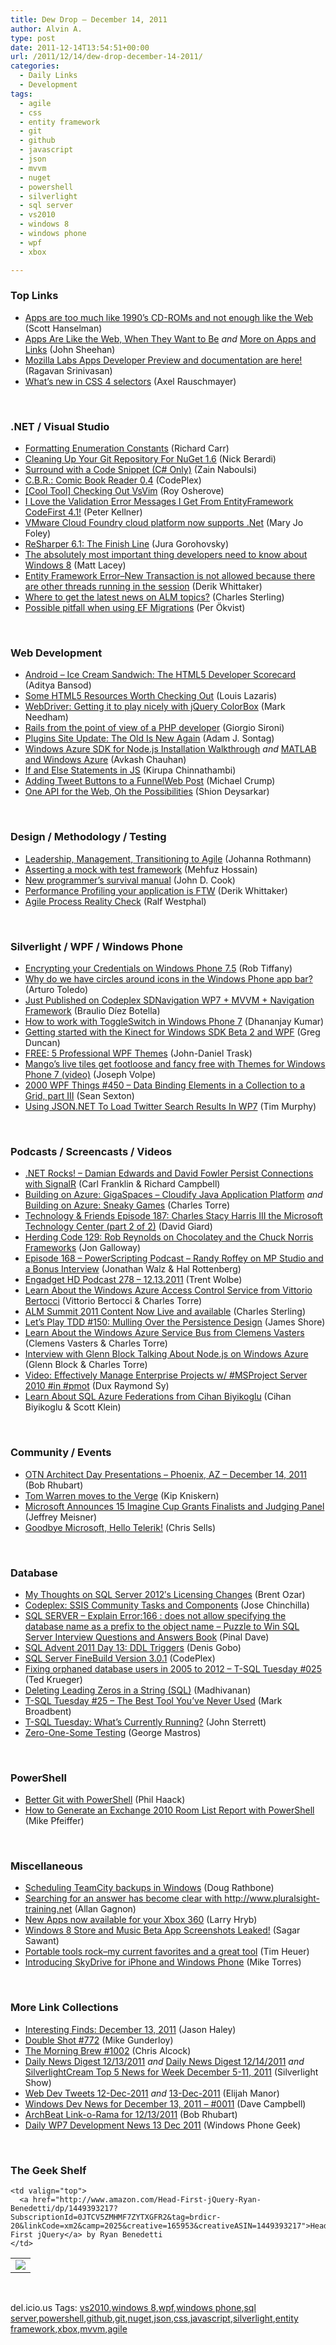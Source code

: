 ```yaml
---
title: Dew Drop – December 14, 2011
author: Alvin A.
type: post
date: 2011-12-14T13:54:51+00:00
url: /2011/12/14/dew-drop-december-14-2011/
categories:
  - Daily Links
  - Development
tags:
  - agile
  - css
  - entity framework
  - git
  - github
  - javascript
  - json
  - mvvm
  - nuget
  - powershell
  - silverlight
  - sql server
  - vs2010
  - windows 8
  - windows phone
  - wpf
  - xbox

---
```

### <a name="top"></a>Top Links

  * [Apps are too much like 1990&#8217;s CD-ROMs and not enough like the Web][1] (Scott Hanselman) 
  * <a href="http://johnsheehan.me/blog/apps-are-like-the-web-when-they-want-to-be/" target="_blank">Apps Are Like the Web, When They Want to Be</a> _and_ <a href="http://johnsheehan.me/blog/more-on-apps-and-links/" target="_blank">More on Apps and Links</a> (John Sheehan) 
  * [Mozilla Labs Apps Developer Preview and documentation are here!][2] (Ragavan Srinivasan) 
  * [What’s new in CSS 4 selectors][3] (Axel Rauschmayer) 

&#160;

### <a name="dotnet"></a>.NET / Visual Studio

  * [Formatting Enumeration Constants][4] (Richard Carr) 
  * [Cleaning Up Your Git Repository For NuGet 1.6][5] (Nick Berardi) 
  * [Surround with a Code Snippet (C# Only)][6] (Zain Naboulsi) 
  * <a href="http://wfpbookreader.codeplex.com/releases/view/78066" target="_blank">C.B.R.: Comic Book Reader 0.4</a> (CodePlex) 
  * [[Cool Tool] Checking Out VsVim][7] (Roy Osherove) 
  * [I Love the Validation Error Messages I Get From EntityFramework CodeFirst 4.1!][8] (Peter Kellner) 
  * [VMware Cloud Foundry cloud platform now supports .Net][9] (Mary Jo Foley) 
  * [ReSharper 6.1: The Finish Line][10] (Jura Gorohovsky) 
  * [The absolutely most important thing developers need to know about Windows 8][11] (Matt Lacey) 
  * [Entity Framework Error–New Transaction is not allowed because there are other threads running in the session][12] (Derik Whittaker) 
  * [Where to get the latest news on ALM topics?][13] (Charles Sterling) 
  * <a href="http://feedproxy.google.com/~r/jayway/posts/~3/mh1DJgDbtMM/" target="_blank">Possible pitfall when using EF Migrations</a> (Per Ökvist) 

&#160;

### <a name="web"></a>Web Development

  * [Android &#8211; Ice Cream Sandwich: The HTML5 Developer Scorecard][14] (Aditya Bansod) 
  * [Some HTML5 Resources Worth Checking Out][15] (Louis Lazaris) 
  * [WebDriver: Getting it to play nicely with jQuery ColorBox][16] (Mark Needham) 
  * [Rails from the point of view of a PHP developer][17] (Giorgio Sironi) 
  * [Plugins Site Update: The Old Is New Again][18] (Adam J. Sontag) 
  * [Windows Azure SDK for Node.js Installation Walkthrough][19] _and_ [MATLAB and Windows Azure][20] (Avkash Chauhan) 
  * [If and Else Statements in JS][21] (Kirupa Chinnathambi) 
  * [Adding Tweet Buttons to a FunnelWeb Post][22] (Michael Crump) 
  * [One API for the Web, Oh the Possibilities][23] (Shion Deysarkar) 

&#160;

### <a name="design"></a>Design / Methodology / Testing

  * [Leadership, Management, Transitioning to Agile][24] (Johanna Rothmann) 
  * [Asserting a mock with test framework][25] (Mehfuz Hossain) 
  * [New programmer’s survival manual][26] (John D. Cook) 
  * [Performance Profiling your application is FTW][27] (Derik Whittaker) 
  * <a href="http://geekswithblogs.net/theArchitectsNapkin/archive/2011/12/14/agile-process-reality-check.aspx" target="_blank">Agile Process Reality Check</a> (Ralf Westphal) 

&#160;

### <a name="silverlight"></a>Silverlight / WPF / Windows Phone

  * [Encrypting your Credentials on Windows Phone 7.5][28] (Rob Tiffany) 
  * [Why do we have circles around icons in the Windows Phone app bar?][29] (Arturo Toledo) 
  * [Just Published on Codeplex SDNavigation WP7 + MVVM + Navigation Framework][30] (Braulio Díez Botella) 
  * [How to work with ToggleSwitch in Windows Phone 7][31] (Dhananjay Kumar) 
  * [Getting started with the Kinect for Windows SDK Beta 2 and WPF][32] (Greg Duncan) 
  * [FREE: 5 Professional WPF Themes][33] (John-Daniel Trask) 
  * [Mango&#8217;s live tiles get footloose and fancy free with Themes for Windows Phone 7 (video)][34] (Joseph Volpe) 
  * <a href="http://wpf.2000things.com/2011/12/14/450-data-binding-elements-in-a-collection-to-a-grid-part-iii/" target="_blank">2000 WPF Things #450 – Data Binding Elements in a Collection to a Grid, part III</a> (Sean Sexton) 
  * <a href="http://geekswithblogs.net/tmurphy/archive/2011/12/14/using-json.net-to-load-twitter-search-results-in-wp7.aspx" target="_blank">Using JSON.NET To Load Twitter Search Results In WP7</a> (Tim Murphy) 

&#160;

### <a name="podcasts"></a>Podcasts / Screencasts / Videos

  * <a href="http://www.dotnetrocks.com/default.aspx?ShowNum=723" target="_blank">.NET Rocks! &#8211; Damian Edwards and David Fowler Persist Connections with SignalR</a> (Carl Franklin & Richard Campbell) 
  * [Building on Azure: GigaSpaces &#8211; Cloudify Java Application Platform][35] _and_ [Building on Azure: Sneaky Games][36] (Charles Torre) 
  * <a href="http://feedproxy.google.com/~r/TechnologyAndFriends/~3/mCj8kD7Rz8M/tf187.aspx" target="_blank">Technology & Friends Episode 187: Charles Stacy Harris III the Microsoft Technology Center (part 2 of 2)</a> (David Giard) 
  * [Herding Code 129: Rob Reynolds on Chocolatey and the Chuck Norris Frameworks][37] (Jon Galloway) 
  * [Episode 168 &#8211; PowerScripting Podcast &#8211; Randy Roffey on MP Studio and a Bonus Interview][38] (Jonathan Walz & Hal Rottenberg) 
  * [Engadget HD Podcast 278 &#8211; 12.13.2011][39] (Trent Wolbe) 
  * [Learn About the Windows Azure Access Control Service from Vittorio Bertocci][40] (Vittorio Bertocci & Charles Torre) 
  * [ALM Summit 2011 Content Now Live and available][41] (Charles Sterling) 
  * [Let&#8217;s Play TDD #150: Mulling Over the Persistence Design][42] (James Shore) 
  * [Learn About the Windows Azure Service Bus from Clemens Vasters][43] (Clemens Vasters & Charles Torre) 
  * [Interview with Glenn Block Talking About Node.js on Windows Azure][44] (Glenn Block & Charles Torre) 
  * [Video: Effectively Manage Enterprise Projects w/ #MSProject Server 2010 #in #pmot][45] (Dux Raymond Sy) 
  * [Learn About SQL Azure Federations from Cihan Biyikoglu][46] (Cihan Biyikoglu & Scott Klein) 

&#160;

### <a name="events"></a>Community / Events

  * [OTN Architect Day Presentations &#8211; Phoenix, AZ &#8211; December 14, 2011][47] (Bob Rhubart) 
  * [Tom Warren moves to the Verge][48] (Kip Kniskern) 
  * [Microsoft Announces 15 Imagine Cup Grants Finalists and Judging Panel][49] (Jeffrey Meisner) 
  * [Goodbye Microsoft, Hello Telerik!][50] (Chris Sells) 

&#160;

### <a name="sql"></a>Database

  * [My Thoughts on SQL Server 2012′s Licensing Changes][51] (Brent Ozar) 
  * [Codeplex: SSIS Community Tasks and Components][52] (Jose Chinchilla) 
  * [SQL SERVER – Explain Error:166 : does not allow specifying the database name as a prefix to the object name – Puzzle to Win SQL Server Interview Questions and Answers Book][53] (Pinal Dave) 
  * [SQL Advent 2011 Day 13: DDL Triggers][54] (Denis Gobo) 
  * <a href="http://sqlserverfinebuild.codeplex.com/releases/view/78643" target="_blank">SQL Server FineBuild Version 3.0.1</a> (CodePlex) 
  * [Fixing orphaned database users in 2005 to 2012 &#8211; T-SQL Tuesday #025][55] (Ted Krueger) 
  * [Deleting Leading Zeros in a String (SQL)][56] (Madhivanan) 
  * [T-SQL Tuesday #25 – The Best Tool You’ve Never Used][57] (Mark Broadbent) 
  * [T-SQL Tuesday: What’s Currently Running?][58] (John Sterrett) 
  * [Zero-One-Some Testing][59] (George Mastros) 

&#160;

### <a name="ps"></a>PowerShell

  * [Better Git with PowerShell][60] (Phil Haack) 
  * [How to Generate an Exchange 2010 Room List Report with PowerShell][61] (Mike Pfeiffer) 

&#160;

### <a name="misc"></a>Miscellaneous

  * [Scheduling TeamCity backups in Windows][62] (Doug Rathbone) 
  * <a href="http://allangagnon.wordpress.com/2011/12/11/searching-for-an-answer-has-become-clear-with-httpwww-pluralsight-training-net/" target="_blank">Searching for an answer has become clear with http://www.pluralsight-training.net</a> (Allan Gagnon) 
  * [New Apps now available for your Xbox 360][63] (Larry Hryb) 
  * [Windows 8 Store and Music Beta App Screenshots Leaked!][64] (Sagar Sawant) 
  * [Portable tools rock–my current favorites and a great tool][65] (Tim Heuer) 
  * [Introducing SkyDrive for iPhone and Windows Phone][66] (Mike Torres) 

&#160;

### <a name="links"></a>More Link Collections

  * [Interesting Finds: December 13, 2011][67] (Jason Haley) 
  * [Double Shot #772][68] (Mike Gunderloy) 
  * [The Morning Brew #1002][69] (Chris Alcock) 
  * [Daily News Digest 12/13/2011][70] _and_ [Daily News Digest 12/14/2011][71] _and_ [SilverlightCream Top 5 News for Week December 5-11, 2011][72] (Silverlight Show) 
  * <a href="http://webdevtweets.blogspot.com/2011/12/12-dec-2011.html" target="_blank">Web Dev Tweets 12-Dec-2011</a> _and_&#160;<a href="http://webdevtweets.blogspot.com/2011/12/13-dec-2011.html" target="_blank">13-Dec-2011</a> (Elijah Manor) 
  * [Windows Dev News for December 13, 2011 &#8211; #0011][73] (Dave Campbell) 
  * [ArchBeat Link-o-Rama for 12/13/2011][74] (Bob Rhubart) 
  * [Daily WP7 Development News 13 Dec 2011][75] (Windows Phone Geek) 

&#160;

### <a name="shelf"></a>The Geek Shelf

<table border="0" cellspacing="0" cellpadding="0">
  <tr>
    <td>
      <img data-recalc-dims="1" decoding="async" src="https://i0.wp.com/ecx.images-amazon.com/images/I/51XvTMMO5RL._SL160_.jpg?w=660" />
    </td>
    
    <td valign="top">
      <a href="http://www.amazon.com/Head-First-jQuery-Ryan-Benedetti/dp/1449393217?SubscriptionId=0JTCV5ZMHMF7ZYTXGFR2&tag=brdicr-20&linkCode=xm2&camp=2025&creative=165953&creativeASIN=1449393217">Head First jQuery</a> by Ryan Benedetti
    </td>
  </tr>
</table>

&#160;

<div style="padding-bottom: 0px; margin: 0px; padding-left: 0px; padding-right: 0px; display: inline; float: none; padding-top: 0px" id="scid:0767317B-992E-4b12-91E0-4F059A8CECA8:2e71f4bb-8b84-4175-af3c-3df7a070fb50" class="wlWriterEditableSmartContent">
  del.icio.us Tags: <a href="http://del.icio.us/popular/vs2010" rel="tag">vs2010</a>,<a href="http://del.icio.us/popular/windows+8" rel="tag">windows 8</a>,<a href="http://del.icio.us/popular/wpf" rel="tag">wpf</a>,<a href="http://del.icio.us/popular/windows+phone" rel="tag">windows phone</a>,<a href="http://del.icio.us/popular/sql+server" rel="tag">sql server</a>,<a href="http://del.icio.us/popular/powershell" rel="tag">powershell</a>,<a href="http://del.icio.us/popular/github" rel="tag">github</a>,<a href="http://del.icio.us/popular/git" rel="tag">git</a>,<a href="http://del.icio.us/popular/nuget" rel="tag">nuget</a>,<a href="http://del.icio.us/popular/json" rel="tag">json</a>,<a href="http://del.icio.us/popular/css" rel="tag">css</a>,<a href="http://del.icio.us/popular/javascript" rel="tag">javascript</a>,<a href="http://del.icio.us/popular/silverlight" rel="tag">silverlight</a>,<a href="http://del.icio.us/popular/entity+framework" rel="tag">entity framework</a>,<a href="http://del.icio.us/popular/xbox" rel="tag">xbox</a>,<a href="http://del.icio.us/popular/mvvm" rel="tag">mvvm</a>,<a href="http://del.icio.us/popular/agile" rel="tag">agile</a>
</div>

 [1]: http://feedproxy.google.com/~r/ScottHanselman/~3/b8CTwsNupyc/AppsAreTooMuchLike1990sCDROMsAndNotEnoughLikeTheWeb.aspx
 [2]: http://hacks.mozilla.org/2011/12/mozilla-labs-apps-preview/
 [3]: http://feeds.dzone.com/~r/zones/css/~3/iv_-2QnN62A/what%E2%80%99s-new-css-4-selectors
 [4]: http://feedproxy.google.com/~r/BlackwaspLatestAdditions/~3/YVDKNTNVOBI/EnumFormat.aspx
 [5]: http://feedproxy.google.com/~r/coderjournal/~3/9OVLgBHemvA/
 [6]: http://feedproxy.google.com/~r/zainnab/~3/Pc7tJq2lk58/surround-with-a-code-snippet-c-only.aspx
 [7]: http://feedproxy.google.com/~r/Iserializable/~3/JkOBbKqTBcc/cool-tool-checking-out-vsvim.html
 [8]: http://feedproxy.google.com/~r/Peterkellnernet/~3/GjLvkj4_bR0/
 [9]: http://www.zdnet.com/blog/microsoft/vmware-cloud-foundry-cloud-platform-now-supports-net/11425
 [10]: http://blogs.jetbrains.com/dotnet/2011/12/resharper-61-the-finish-line/
 [11]: http://feeds.dzone.com/~r/zones/dotnet/~3/WUKXGGJh2UY/absolutely-most-important
 [12]: http://feedproxy.google.com/~r/Devlicious/~3/enysw0C3_NQ/entity-framework-error-new-transaction-is-not-allowed-because-there-are-other-threads-running-in-the-session.aspx
 [13]: http://blogs.msdn.com/b/charles_sterling/archive/2011/12/13/where-to-get-the-latest-news-on-alm-topics.aspx
 [14]: http://feedproxy.google.com/~r/extblog/~3/3mlMuZ_pmvc/
 [15]: http://www.impressivewebs.com/html5-resources/
 [16]: http://feedproxy.google.com/~r/MarkNeedham/~3/7XEbGqvZqy4/
 [17]: http://feeds.dzone.com/~r/zones/css/~3/ZCo44lhmXc0/rails-point-view-php-developer
 [18]: http://feedproxy.google.com/~r/jquery/~3/PQDpMN8tQek/
 [19]: http://feedproxy.google.com/~r/AvkashChauhansBlog/~3/2lMWzx0_XOs/windows-azure-sdk-for-node-js-installation-walkthrough.aspx
 [20]: http://feedproxy.google.com/~r/AvkashChauhansBlog/~3/ZPdlO0BKr1g/matlab-and-windows-azure.aspx
 [21]: http://www.kirupa.com/html5/if_else.htm
 [22]: http://feedproxy.google.com/~r/MichaelCrump/~3/jyApyH2QG2I/adding-tweet-buttons-to-a-funnelweb-post
 [23]: http://feedproxy.google.com/~r/ProgrammableWeb/~3/O7gL6CN6h-M/
 [24]: http://feedproxy.google.com/~r/ManagingProductDevelopment/~3/S6anORgcw1I/leadership-management-transitioning-to-agile.html
 [25]: http://feedproxy.google.com/~r/Telerik/~3/Zj5afHUJEy0/asserting-a-mock-with-test-framework.aspx
 [26]: http://feedproxy.google.com/~r/TheEndeavour/~3/OViLv55pz3s/
 [27]: http://feedproxy.google.com/~r/Devlicious/~3/atUkPAIwWjs/performance-profiling-your-application-is-ftw.aspx
 [28]: http://robtiffany.com/windows-phone/encrypting-your-credentials-on-windows-phone-7-5
 [29]: http://ux.artu.tv/?p=176
 [30]: http://feedproxy.google.com/~r/geekswithblogs/~3/xWAIWlrU1m8/just-published-on-codeplex-sdnavigation-wp7--mvvm--navigation.aspx
 [31]: http://debugmode.net/2011/12/13/how-to-work-with-toggleswitch-in-windows-phone-7/
 [32]: http://channel9.msdn.com/coding4fun/kinect/Getting-started-with-the-Kinect-for-Windows-SDK-Beta-2-and-WPF
 [33]: http://www.mindscapehq.com/blog/index.php/2011/12/13/free-5-professional-wpf-themes/
 [34]: http://www.engadget.com/2011/12/13/mangos-live-tiles-get-footloose-and-fancy-free-with-themes-for/
 [35]: http://channel9.msdn.com/Shows/Inside+Out/Building-on-Azure-GigaSpaces-Cloudify-Java-Application-Platform
 [36]: http://channel9.msdn.com/Shows/Inside+Out/Building-on-Azure-Sneaky-Games
 [37]: http://feedproxy.google.com/~r/HerdingCode/~3/iBVd74jsxyM/
 [38]: http://feedproxy.google.com/~r/Powerscripting/~3/b_GRL7uWn1c/episode-168-power-scripting-podcast-randy-roffey-on-mp-studio-and-a-bonus-interview
 [39]: http://www.engadget.com/2011/12/13/engadget-hd-podcast-278-12-13-2011/
 [40]: http://channel9.msdn.com/Events/windowsazure/learn/Learn-About-the-Windows-Azure-Access-Control-Service-from-Vittorio-Bertocci
 [41]: http://blogs.msdn.com/b/visualstudioalm/archive/2011/12/13/alm-summit-2011-content-now-live-and-available.aspx
 [42]: http://jamesshore.com/Blog/Lets-Play/Episode-150.html
 [43]: http://channel9.msdn.com/Events/windowsazure/learn/Learn-About-the-Windows-Azure-Service-Bus-from-Clemens-Vasters
 [44]: http://channel9.msdn.com/Events/windowsazure/learn/Interview-with-Glenn-Block-Talking-About-Node-js-on-Windows-Azure
 [45]: http://feedproxy.google.com/~r/Meetdux/~3/hZcOjZOOFQs/video-effectively-manage-enterprise-projects-w-msproject-server-2010-pmot.aspx
 [46]: http://channel9.msdn.com/Events/windowsazure/learn/Learn-About-SQL-Azure-Federations-from-Cihan-Biyikoglu
 [47]: http://feedproxy.google.com/~r/brhubartOTN/~3/qfhuYVNVX0I/otn_architect_day_presentations_phoenix
 [48]: http://feedproxy.google.com/~r/liveside/~3/YKqcmAVG_14/
 [49]: http://blogs.technet.com/b/microsoft_blog/archive/2011/12/13/microsoft-announces-15-imagine-cup-grants-finalists-and-judging-panel.aspx
 [50]: http://www.sellsbrothers.com/posts/Details/12706
 [51]: http://feedproxy.google.com/~r/BrentOzar-SqlServerDba/~3/fen59dMiw3E/
 [52]: http://feedproxy.google.com/~r/sqlserverpedia/~3/kQGgv7dKd5w/
 [53]: http://blog.sqlauthority.com/2011/12/14/sql-server-explain-error166-does-not-allow-specifying-the-database-name-as-a-prefix-to-the-object-name-puzzle-to-win-sql-server-interview-questions-and-answers-book/
 [54]: http://blogs.lessthandot.com/index.php/DataMgmt/DBAdmin/MSSQLServerAdmin/sql-advent-2011-day-13
 [55]: http://blogs.lessthandot.com/index.php/DataMgmt/DBAdmin/fixing-orphaned-database-users
 [56]: http://feedproxy.google.com/~r/sqlservercurry/blog/~3/sGp_vh9J7xk/deleting-leading-zeros-in-string-sql.html
 [57]: http://feedproxy.google.com/~r/sqlserverpedia/~3/OL6X3xvFUIA/
 [58]: http://feedproxy.google.com/~r/sqlserverpedia/~3/6n56RP38Y3c/
 [59]: http://blogs.lessthandot.com/index.php/DataMgmt/DBProgramming/zero-one-some-testing
 [60]: http://feeds.haacked.com/~r/haacked/~3/rrgK7WP-ijs/better-git-with-powershell.aspx
 [61]: http://feedproxy.google.com/~r/MikePfeiffer/~3/tmyRArV8yTA/
 [62]: http://feedproxy.google.com/~r/DiaryOfANinja/~3/wUo8c_usXFQ/scheduling-teamcity-backups-in-windows
 [63]: http://feedproxy.google.com/~r/MajorNelson/~3/UERiBOa_WTY/
 [64]: http://feedproxy.google.com/~r/Windows8Beta/~3/e6sTc4P6GHw/windows-8-store-and-music-beta-app-screenshots-leaked
 [65]: http://feeds.timheuer.com/~r/timheuer/~3/eut3_ab-yDw/portable-tools-for-productivity.aspx
 [66]: http://windowsteamblog.com/windows_live/b/windowslive/archive/2011/12/13/introducing-skydrive-for-iphone-and-windows-phone.aspx
 [67]: http://jasonhaley.com/blog/post.aspx?id=9d670183-4056-44b8-b5d9-9f70fc3be382
 [68]: http://afreshcup.com/home/2011/12/13/double-shot-772.html
 [69]: http://feedproxy.google.com/~r/ReflectivePerspective/~3/LIX3OOIiQD8/
 [70]: http://feedproxy.google.com/~r/silverlightshow/~3/XkJrS4Ft8r0/Daily-News-Digest-12-13-2011.aspx
 [71]: http://feedproxy.google.com/~r/silverlightshow/~3/uwAK1XMklyQ/Daily-News-Digest-12-14-2011.aspx
 [72]: http://feedproxy.google.com/~r/silverlightshow/~3/kIADDvjbSAs/SilverlightCream-Top-5-News-for-Week-December-5-11-2011.aspx
 [73]: http://www.windowsdevnews.com/Blogs.aspx?ID=23
 [74]: http://feedproxy.google.com/~r/brhubartOTN/~3/fQ5gVo--cyw/archbeat_link_o_rama_for47
 [75]: http://feedproxy.google.com/~r/Windowsphonegeek/~3/ujq_xpeUm1I/daily-wp7-development-news-13-dec-2011